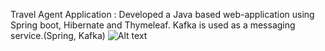 Travel Agent Application : Developed a Java based web-application using Spring boot, Hibernate and Thymeleaf. Kafka is used as a messaging service.(Spring, Kafka)
![Alt text](signin.jpg?raw=true "Title")



